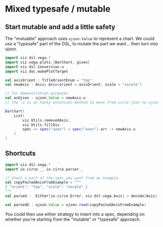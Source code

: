 # Mixed typesafe / mutable

## Start mutable and add a little safety
The "mutuable" approach uses `ujson.Value` to represent a chart. We could use a "typesafe" part of the DSL, to mutate the part we want... then turn into ujson.

```scala mdoc:js
import viz.dsl.vega.*
import viz.vega.plots.{BarChart, given}
import viz.dsl.Conversion.u
import viz.doc.makePlotTarget

val axisOrient : TitleOrientEnum = "top"
val newAxis : Axis= Axis(orient = axisOrient, scale = "xscale")

// for demonstration purposes
val asUjson : ujson.Value = newAxis.u
// the .u is an hacky extension method to move from circe json to ujson.Value

BarChart(
    List(
        viz.Utils.removeXAxis, 
        viz.Utils.fillDiv,
        spec => spec("axes") = spec("axes").arr :+ newAxis.u
    )
)
```

## Shortcuts
```scala mdoc
import viz.dsl.vega.*
import io.circe._, io.circe.parser._

// Steal a part of the spec you want from an example. 
val copyPastedAxisFromExample = """
{ "orient": "top", "scale": "xscale" }
"""
val parsed :  Either[io.circe.Error, viz.dsl.vega.Axis] = decode[Axis](copyPastedAxisFromExample)

```

```scala mdoc
val parsedU : ujson.Value = ujson.read(copyPastedAxisFromExample)
```

You could then use either strategy to insert into a spec, depending on whether you're starting from the "mutable" or "typesafe" approach. 